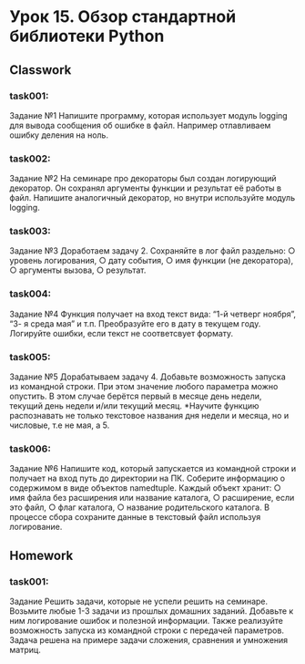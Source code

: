 # Урок 15. Обзор стандартной библиотеки Python

## Classwork

### task001:

Задание №1
Напишите программу, которая использует модуль logging для
вывода сообщения об ошибке в файл.
Например отлавливаем ошибку деления на ноль.

### task002:

Задание №2
На семинаре про декораторы был создан логирующий
декоратор. Он сохранял аргументы функции и результат её
работы в файл.
Напишите аналогичный декоратор, но внутри используйте
модуль logging.

### task003:

Задание №3
Доработаем задачу 2.
Сохраняйте в лог файл раздельно:
○ уровень логирования,
○ дату события,
○ имя функции (не декоратора),
○ аргументы вызова,
○ результат.

### task004:

Задание №4
Функция получает на вход текст вида: “1-й четверг ноября”, “3-
я среда мая” и т.п.
Преобразуйте его в дату в текущем году.
Логируйте ошибки, если текст не соответсвует формату.

### task005:

Задание №5
Дорабатываем задачу 4.
Добавьте возможность запуска из командной строки.
При этом значение любого параметра можно опустить. В
этом случае берётся первый в месяце день недели, текущий
день недели и/или текущий месяц.
*Научите функцию распознавать не только текстовое
названия дня недели и месяца, но и числовые,
т.е не мая, а 5.

### task006:

Задание №6
Напишите код, который запускается из командной строки и получает на вход
путь до директории на ПК.
Соберите информацию о содержимом в виде объектов namedtuple.
Каждый объект хранит:
○ имя файла без расширения или название каталога,
○ расширение, если это файл,
○ флаг каталога,
○ название родительского каталога.
В процессе сбора сохраните данные в текстовый файл используя
логирование.

## Homework

### task001:

Задание
Решить задачи, которые не успели решить на семинаре.
Возьмите любые 1-3 задачи из прошлых домашних заданий.
Добавьте к ним логирование ошибок и полезной
информации. Также реализуйте возможность запуска из
командной строки с передачей параметров.
Задача решена на примере задачи сложения, сравнения и умножения матриц.
